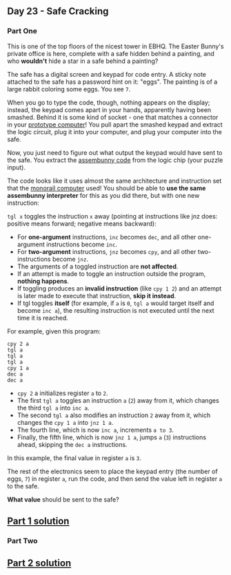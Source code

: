 ## Day 23 - Safe Cracking

### Part One

This is one of the top floors of the nicest tower in EBHQ. The Easter Bunny's private office is
here, complete with a safe hidden behind a painting, and who **wouldn't** hide a star in a safe
behind a painting?

The safe has a digital screen and keypad for code entry. A sticky note attached to the safe has
a password hint on it: "eggs". The painting is of a large rabbit coloring some eggs. You see `7`.

When you go to type the code, though, nothing appears on the display; instead, the keypad comes
apart in your hands, apparently having been smashed. Behind it is some kind of socket - one that
matches a connector in your [prototype computer][3]! You pull apart the smashed keypad and extract
the logic circuit, plug it into your computer, and plug your computer into the safe.

Now, you just need to figure out what output the keypad would have sent to the safe. You extract
the [assembunny code][4] from the logic chip (your puzzle input).

The code looks like it uses almost the same architecture and instruction set that the [monorail
computer][4] used! You should be able to **use the same assembunny interpreter** for this as you
did there, but with one new instruction:

`tgl x` toggles the instruction `x` away (pointing at instructions like jnz does: positive means
forward; negative means backward):

 * For **one-argument** instructions, `inc` becomes `dec`, and all other one-argument instructions
    become `inc`.
 * For **two-argument** instructions, `jnz` becomes `cpy`, and all other two-instructions become
    `jnz`.
 * The arguments of a toggled instruction are **not affected**.
 * If an attempt is made to toggle an instruction outside the program, **nothing happens**.
 * If toggling produces an **invalid instruction** (like `cpy 1 2`) and an attempt is later made to
    execute that instruction, **skip it instead**.
 * If tgl toggles **itself** (for example, if `a` is `0`, `tgl a` would target itself and become
    `inc a`), the resulting instruction is not executed until the next time it is reached.

For example, given this program:

```
cpy 2 a
tgl a
tgl a
tgl a
cpy 1 a
dec a
dec a
```

 * `cpy 2` a initializes register `a` to `2`.
 * The first `tgl a` toggles an instruction `a` (`2`) away from it, which changes the third
    `tgl a` into `inc a`.
 * The second `tgl a` also modifies an instruction `2` away from it, which changes the `cpy 1 a`
    into `jnz 1 a`.
 * The fourth line, which is now `inc a`, increments `a to 3`.
 * Finally, the fifth line, which is now `jnz 1 a`, jumps `a` (`3`) instructions ahead, skipping
    the `dec a` instructions.

In this example, the final value in register `a` is `3`.

The rest of the electronics seem to place the keypad entry (the number of eggs, `7`) in register
`a`, run the code, and then send the value left in register `a` to the safe.

**What value** should be sent to the safe?

[Part 1 solution][1]
--------------------

### Part Two



[Part 2 solution][2]
--------------------


[1]: part_1.py
[2]: part_2.py
[3]: ../day_11
[4]: ../day_12
